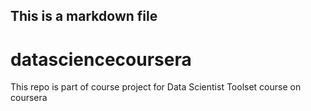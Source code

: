 ## This is a markdown file
datasciencecoursera
===================

This repo is part of course project for Data Scientist Toolset course on coursera
